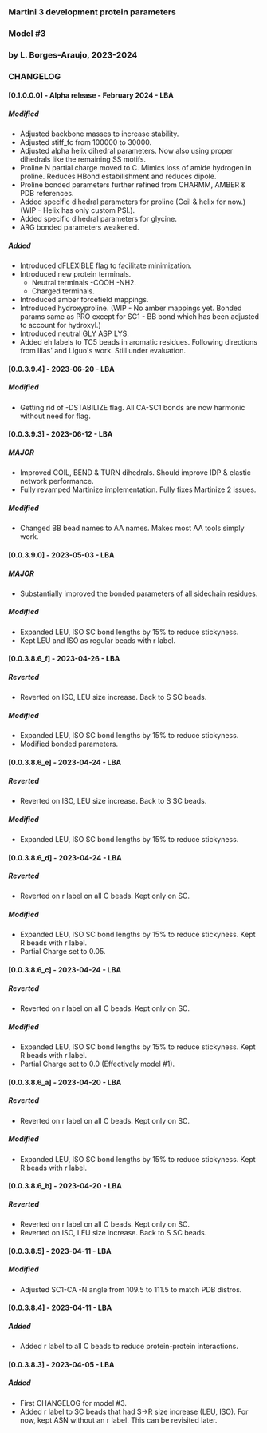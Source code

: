 ### Martini 3 development protein parameters ###
### Model #3                                 ###
### by L. Borges-Araujo, 2023-2024           ###

### CHANGELOG

#### [0.1.0.0.0] - Alpha release - February 2024 - LBA
##### Modified
 - Adjusted backbone masses to increase stability.
 - Adjusted stiff_fc from 100000 to 30000.
 - Adjusted alpha helix dihedral parameters. Now also using proper dihedrals like the remaining SS motifs.
 - Proline N partial charge moved to C. Mimics loss of amide hydrogen in proline. Reduces HBond estabilishment and reduces dipole.
 - Proline bonded parameters further refined from CHARMM, AMBER & PDB references.
 - Added specific dihedral parameters for proline (Coil & helix for now.)(WIP - Helix has only custom PSI.).
 - Added specific dihedral parameters for glycine.
 - ARG bonded parameters weakened.
##### Added
 - Introduced dFLEXIBLE flag to facilitate minimization.
 - Introduced new protein terminals. 
     - Neutral terminals -COOH -NH2.
     - Charged terminals.
 - Introduced amber forcefield mappings.
 - Introduced hydroxyproline. (WIP - No amber mappings yet. Bonded params same as PRO except for SC1 - BB bond which has been adjusted to account for hydroxyl.)
 - Introduced neutral GLY ASP LYS.
 - Added eh labels to TC5 beads in aromatic residues. Following directions from Ilias' and Liguo's work. Still under evaluation.
 
#### [0.0.3.9.4] - 2023-06-20 - LBA
##### Modified
 - Getting rid of -DSTABILIZE flag. All CA-SC1 bonds are now harmonic without need for flag.
 
#### [0.0.3.9.3] - 2023-06-12 - LBA
##### MAJOR
 - Improved COIL, BEND & TURN dihedrals. Should improve IDP & elastic network performance.
 - Fully revamped Martinize implementation. Fully fixes Martinize 2 issues.
##### Modified
 - Changed BB bead names to AA names. Makes most AA tools simply work.
 
#### [0.0.3.9.0] - 2023-05-03 - LBA
##### MAJOR
 - Substantially improved the bonded parameters of all sidechain residues.
##### Modified
 - Expanded LEU, ISO SC bond lengths by 15% to reduce stickyness.
 - Kept LEU and ISO as regular beads with r label.
 
#### [0.0.3.8.6_f] - 2023-04-26 - LBA
##### Reverted
 - Reverted on ISO, LEU size increase. Back to S SC beads.
##### Modified
 - Expanded LEU, ISO SC bond lengths by 15% to reduce stickyness.
 - Modified bonded parameters.
 
#### [0.0.3.8.6_e] - 2023-04-24 - LBA
##### Reverted
 - Reverted on ISO, LEU size increase. Back to S SC beads.
##### Modified
 - Expanded LEU, ISO SC bond lengths by 15% to reduce stickyness.
 
#### [0.0.3.8.6_d] - 2023-04-24 - LBA
##### Reverted
 - Reverted on r label on all C  beads. Kept only on SC.
##### Modified
 - Expanded LEU, ISO SC bond lengths by 15% to reduce stickyness. Kept R beads with r label.
 - Partial Charge set to 0.05.

#### [0.0.3.8.6_c] - 2023-04-24 - LBA
##### Reverted
 - Reverted on r label on all C  beads. Kept only on SC.
##### Modified
 - Expanded LEU, ISO SC bond lengths by 15% to reduce stickyness. Kept R beads with r label.
 - Partial Charge set to 0.0 (Effectively model #1).
 
#### [0.0.3.8.6_a] - 2023-04-20 - LBA
##### Reverted
 - Reverted on r label on all C  beads. Kept only on SC.
##### Modified
 - Expanded LEU, ISO SC bond lengths by 15% to reduce stickyness. Kept R beads with r label.
 
#### [0.0.3.8.6_b] - 2023-04-20 - LBA
##### Reverted
 - Reverted on r label on all C  beads. Kept only on SC.
 - Reverted on ISO, LEU size increase. Back to S SC beads.
 
#### [0.0.3.8.5] - 2023-04-11 - LBA
##### Modified
 - Adjusted SC1-CA -N  angle from 109.5 to 111.5 to match PDB distros.
 
#### [0.0.3.8.4] - 2023-04-11 - LBA
##### Added
 - Added r label to all C  beads to reduce protein-protein interactions.
 
#### [0.0.3.8.3] - 2023-04-05 - LBA
##### Added
 - First CHANGELOG for model #3.
 - Added r label to SC beads that had S->R size increase (LEU, ISO). For now, kept ASN without an r label. This can be revisited later.

